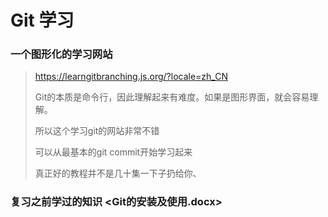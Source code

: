# Git 学习

### 一个图形化的学习网站
> https://learngitbranching.js.org/?locale=zh_CN
> 
> Git的本质是命令行，因此理解起来有难度。如果是图形界面，就会容易理解。
> 
> 所以这个学习git的网站非常不错
> 
> 可以从最基本的git commit开始学习起来
> 
> 真正好的教程并不是几十集一下子扔给你、
>

### 复习之前学过的知识 <Git的安装及使用.docx>

> 
> 
> 